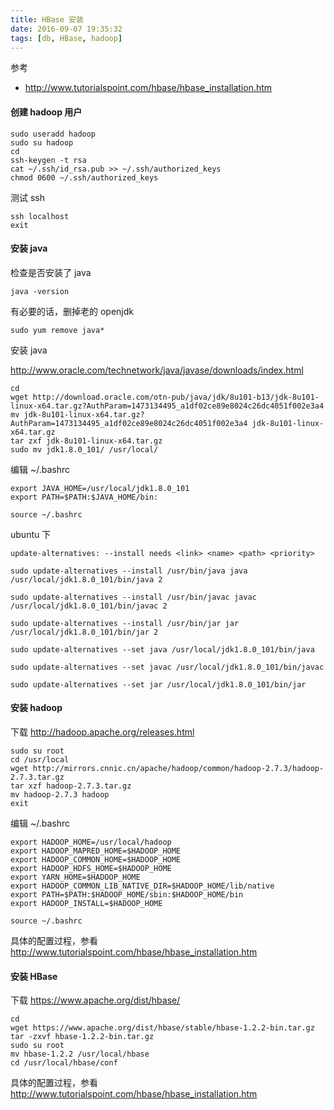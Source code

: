 ```yaml
---
title: HBase 安装
date: 2016-09-07 19:35:32
tags: [db, HBase, hadoop]
---
```


参考

* <http://www.tutorialspoint.com/hbase/hbase_installation.htm>


<!--more-->


#### 创建 hadoop 用户

```
sudo useradd hadoop
sudo su hadoop
cd
ssh-keygen -t rsa
cat ~/.ssh/id_rsa.pub >> ~/.ssh/authorized_keys
chmod 0600 ~/.ssh/authorized_keys
```

测试 ssh

```
ssh localhost
exit
```


#### 安装 java

检查是否安装了 java

`java -version`

有必要的话，删掉老的 openjdk

```
sudo yum remove java*
```

安装 java

<http://www.oracle.com/technetwork/java/javase/downloads/index.html>

```
cd
wget http://download.oracle.com/otn-pub/java/jdk/8u101-b13/jdk-8u101-linux-x64.tar.gz?AuthParam=1473134495_a1df02ce89e8024c26dc4051f002e3a4
mv jdk-8u101-linux-x64.tar.gz?AuthParam=1473134495_a1df02ce89e8024c26dc4051f002e3a4 jdk-8u101-linux-x64.tar.gz
tar zxf jdk-8u101-linux-x64.tar.gz
sudo mv jdk1.8.0_101/ /usr/local/
```

编辑 ~/.bashrc


```
export JAVA_HOME=/usr/local/jdk1.8.0_101
export PATH=$PATH:$JAVA_HOME/bin:
```

`source ~/.bashrc`

ubuntu 下


`update-alternatives: --install needs <link> <name> <path> <priority>`


```
sudo update-alternatives --install /usr/bin/java java /usr/local/jdk1.8.0_101/bin/java 2

sudo update-alternatives --install /usr/bin/javac javac /usr/local/jdk1.8.0_101/bin/javac 2

sudo update-alternatives --install /usr/bin/jar jar /usr/local/jdk1.8.0_101/bin/jar 2

sudo update-alternatives --set java /usr/local/jdk1.8.0_101/bin/java

sudo update-alternatives --set javac /usr/local/jdk1.8.0_101/bin/javac

sudo update-alternatives --set jar /usr/local/jdk1.8.0_101/bin/jar
```

#### 安装 hadoop

下载 <http://hadoop.apache.org/releases.html>

```
sudo su root
cd /usr/local
wget http://mirrors.cnnic.cn/apache/hadoop/common/hadoop-2.7.3/hadoop-2.7.3.tar.gz
tar xzf hadoop-2.7.3.tar.gz
mv hadoop-2.7.3 hadoop
exit
```

编辑 ~/.bashrc

```
export HADOOP_HOME=/usr/local/hadoop
export HADOOP_MAPRED_HOME=$HADOOP_HOME
export HADOOP_COMMON_HOME=$HADOOP_HOME
export HADOOP_HDFS_HOME=$HADOOP_HOME
export YARN_HOME=$HADOOP_HOME
export HADOOP_COMMON_LIB_NATIVE_DIR=$HADOOP_HOME/lib/native
export PATH=$PATH:$HADOOP_HOME/sbin:$HADOOP_HOME/bin
export HADOOP_INSTALL=$HADOOP_HOME
```

`source ~/.bashrc`

具体的配置过程，参看 <http://www.tutorialspoint.com/hbase/hbase_installation.htm>


#### 安装 HBase

下载 <https://www.apache.org/dist/hbase/>

```
cd
wget https://www.apache.org/dist/hbase/stable/hbase-1.2.2-bin.tar.gz
tar -zxvf hbase-1.2.2-bin.tar.gz
sudo su root
mv hbase-1.2.2 /usr/local/hbase
cd /usr/local/hbase/conf
```

具体的配置过程，参看 <http://www.tutorialspoint.com/hbase/hbase_installation.htm>